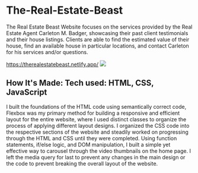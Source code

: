 # The-Real-Estate-Beast

The Real Estate Beast Website focuses on the services provided by the Real Estate Agent Carleton M. Badger, showcasing their past client testimonials and their house listings.  Clients are able to find the estimated value of their house, find an available house in particular locations, and contact Carleton for his services and/or questions.

https://therealestatebeast.netlify.app/ 
<img src ='images/preview.gif'>


## How It's Made: Tech used: HTML, CSS, JavaScript
I built the foundations of the HTML code using semantically correct code, Flexbox was my primary method for building a responsive and efficient layout for the entire website, where I used distinct classes to organize the process of applying different layout designs.  I organized the CSS code into the respective sections of the website and steadily worked on progressing through the HTML and CSS until they were completed.  Using function statements, if/else logic, and DOM manipulation, I built a simple yet effective way to carousel through the video thumbnails on the home page.  I left the media query for last to prevent any changes in the main design or the code to prevent breaking the overall layout of the website.
<!--
## Lessons Learned: No matter what your experience level, being an engineer means continuously learning. Every time you build something you always have those whoa this is awesome or fuck yeah I did it! moments. This is where you should share those moments! Recruiters and interviewers love to see that you're self-aware and passionate about growing. 
## Examples: Take a look at these couple examples that I have in my own portfolio: Palettable: YOUR LINK HERE Twitter Battle: YOUR LINK HERE Patch Panel: YOUR LINK HERE
-->
